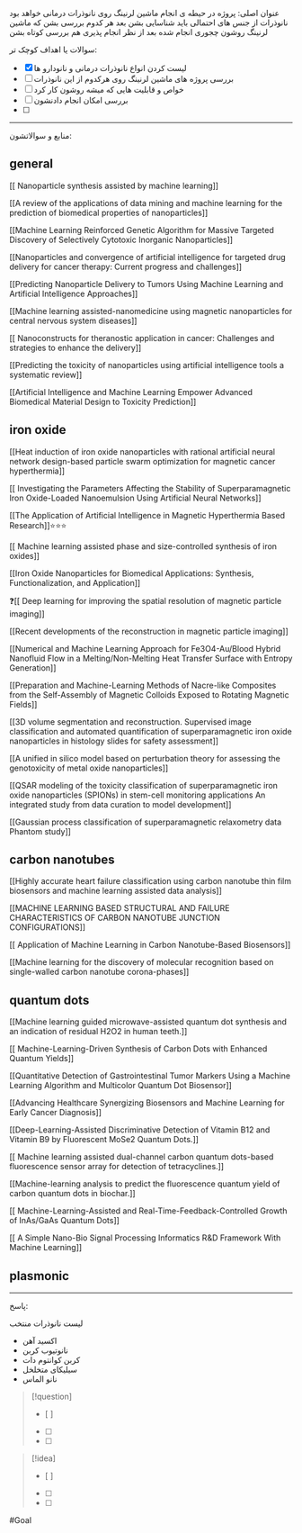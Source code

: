  عنوان اصلی:
 پروژه در حیطه ی انجام ماشین لرنینگ روی نانوذرات درمانی خواهد بود 
نانوذرات از جنس های احتمالی باید شناسایی بشن
بعد هر کدوم بررسی بشن که ماشین لرنینگ روشون چجوری انجام شده
بعد از نظر انجام پذیری هم بررسی کوتاه بشن


 سوالات یا اهداف کوچک تر:

- [x] لیست کردن انواع نانوذرات درمانی و نانودارو ها
- [ ] بررسی پروژه های ماشین لرنینگ روی هرکدوم از این نانوذرات
- [ ] خواص و قابلیت هایی که میشه روشون کار کرد
- [ ] بررسی امکان انجام دادنشون
- [ ] 



---

 منابع و سوالاتشون:

## general
[[ Nanoparticle synthesis assisted by machine learning]]

[[A review of the applications of data mining and machine learning for the prediction of biomedical properties of nanoparticles]] 

[[Machine Learning Reinforced Genetic Algorithm for Massive Targeted Discovery of Selectively Cytotoxic Inorganic Nanoparticles]] 

[[Nanoparticles and convergence of artificial intelligence for targeted drug delivery for cancer therapy: Current progress and challenges]]

[[Predicting Nanoparticle Delivery to Tumors Using Machine Learning and Artificial Intelligence Approaches]]

[[Machine learning assisted-nanomedicine using magnetic nanoparticles for central nervous system diseases]]

[[ Nanoconstructs for theranostic application in cancer: Challenges and strategies to enhance the delivery]]

[[Predicting the toxicity of nanoparticles using artificial intelligence tools a systematic review]]

[[Artificial Intelligence and Machine Learning Empower Advanced Biomedical Material Design to Toxicity Prediction]]
## iron oxide
[[Heat induction of iron oxide nanoparticles with rational artificial neural network design-based particle swarm optimization for magnetic cancer hyperthermia]]

[[ Investigating the Parameters Affecting the Stability of Superparamagnetic Iron Oxide-Loaded Nanoemulsion Using Artificial Neural Networks]]

[[The Application of Artificial Intelligence in Magnetic Hyperthermia Based Research]]⭐⭐⭐

[[ Machine learning assisted phase and size-controlled synthesis of iron oxides]]

[[Iron Oxide Nanoparticles for Biomedical Applications: Synthesis, Functionalization, and Application]]

❓[[ Deep learning for improving the spatial resolution of magnetic particle imaging]]

[[Recent developments of the reconstruction in magnetic particle imaging]]

[[Numerical and Machine Learning Approach for Fe3O4-Au/Blood Hybrid Nanofluid Flow in a Melting/Non-Melting Heat Transfer Surface with Entropy Generation]]


[[Preparation and Machine-Learning Methods of Nacre-like Composites from the Self-Assembly of Magnetic Colloids Exposed to Rotating Magnetic Fields]]

[[3D volume segmentation and reconstruction. Supervised image classification and automated quantification of superparamagnetic iron oxide nanoparticles in histology slides for safety assessment]]

[[A unified in silico model based on perturbation theory for assessing the genotoxicity of metal oxide nanoparticles]]

[[QSAR modeling of the toxicity classification of superparamagnetic iron oxide nanoparticles (SPIONs) in stem-cell monitoring applications An integrated study from data curation to model development]]

[[Gaussian process classification of superparamagnetic relaxometry data Phantom study]]

## carbon nanotubes

[[Highly accurate heart failure classification using carbon nanotube thin film biosensors and machine learning assisted data analysis]]

[[MACHINE LEARNING BASED STRUCTURAL AND FAILURE CHARACTERISTICS OF CARBON NANOTUBE JUNCTION CONFIGURATIONS]]

[[ Application of Machine Learning in Carbon Nanotube-Based Biosensors]]

[[Machine learning for the discovery of molecular recognition based on single-walled carbon nanotube corona-phases]]


## quantum dots

[[Machine learning guided microwave-assisted quantum dot synthesis and an indication of residual H2O2 in human teeth.]]

[[ Machine-Learning-Driven Synthesis of Carbon Dots with Enhanced Quantum Yields]]

[[Quantitative Detection of Gastrointestinal Tumor Markers Using a Machine Learning Algorithm and Multicolor Quantum Dot Biosensor]]


[[Advancing Healthcare Synergizing Biosensors and Machine Learning for Early Cancer Diagnosis]]

[[Deep-Learning-Assisted Discriminative Detection of Vitamin B12 and Vitamin B9 by Fluorescent MoSe2 Quantum Dots.]]

[[ Machine learning assisted dual-channel carbon quantum dots-based fluorescence sensor array for detection of tetracyclines.]]

[[Machine-learning analysis to predict the fluorescence quantum yield of carbon quantum dots in biochar.]]

[[ Machine-Learning-Assisted and Real-Time-Feedback-Controlled Growth of InAs/GaAs Quantum Dots]]

[[ A Simple Nano-Bio Signal Processing Informatics R&D Framework With Machine Learning]]

## plasmonic






---

پاسخ:

لیست نانوذرات منتخب
- اکسید آهن
- نانوتیوب کربن
- کربن کوانتوم دات
- سیلیکای متخلخل
- نانو الماس









> [!question] 
>- [ ] 
>- [ ]  
>- [ ] 


> [!idea] 
> - [ ] 
>- [ ] 
>- [ ] 

#Goal